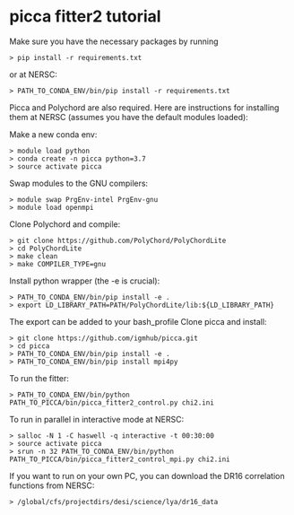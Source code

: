 # picca fitter2 tutorial

Make sure you have the necessary packages by running
```
> pip install -r requirements.txt
```
or at NERSC:
```
> PATH_TO_CONDA_ENV/bin/pip install -r requirements.txt
```

Picca and Polychord are also required. 
Here are instructions for installing them at NERSC (assumes you have the default modules loaded):

Make a new conda env:
```
> module load python
> conda create -n picca python=3.7
> source activate picca
```
Swap modules to the GNU compilers:
```
> module swap PrgEnv-intel PrgEnv-gnu
> module load openmpi
```
Clone Polychord and compile:
```
> git clone https://github.com/PolyChord/PolyChordLite 
> cd PolyChordLite
> make clean
> make COMPILER_TYPE=gnu
```
Install python wrapper (the -e is crucial):
```
> PATH_TO_CONDA_ENV/bin/pip install -e .
> export LD_LIBRARY_PATH=PATH/PolyChordLite/lib:${LD_LIBRARY_PATH}
```
The export can be added to your bash_profile
Clone picca and install:
```
> git clone https://github.com/igmhub/picca.git
> cd picca
> PATH_TO_CONDA_ENV/bin/pip install -e .
> PATH_TO_CONDA_ENV/bin/pip install mpi4py
```


To run the fitter:
```
> PATH_TO_CONDA_ENV/bin/python PATH_TO_PICCA/bin/picca_fitter2_control.py chi2.ini
```

To run in parallel in interactive mode at NERSC:
```
> salloc -N 1 -C haswell -q interactive -t 00:30:00
> source activate picca
> srun -n 32 PATH_TO_CONDA_ENV/bin/python PATH_TO_PICCA/bin/picca_fitter2_control_mpi.py chi2.ini
```

If you want to run on your own PC, you can download the DR16 correlation functions from NERSC:
```
> /global/cfs/projectdirs/desi/science/lya/dr16_data
```
